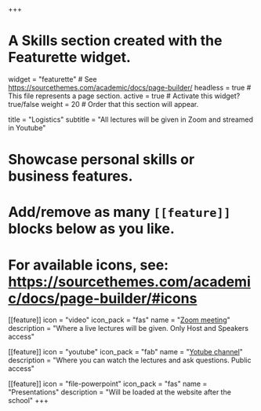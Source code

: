 +++
# A Skills section created with the Featurette widget.
widget = "featurette"  # See https://sourcethemes.com/academic/docs/page-builder/
headless = true  # This file represents a page section.
active = true  # Activate this widget? true/false
weight = 20  # Order that this section will appear.

title = "Logistics"
subtitle = "All lectures will be given in Zoom and streamed in Youtube"

# Showcase personal skills or business features.
# 
# Add/remove as many `[[feature]]` blocks below as you like.
# 
# For available  icons, see: https://sourcethemes.com/academic/docs/page-builder/#icons

[[feature]]
  icon = "video"
  icon_pack = "fas"
  name = "<a href='https://zoom.us/'>Zoom meeting</a>"
  description = "Where a live lectures will be given. Only Host and Speakers access"
  
[[feature]]
  icon = "youtube"
  icon_pack = "fab"
  name = "<a href='https://www.youtube.com/'>Yotube channel</a>"
  description = "Where you can watch the lectures and ask questions. Public access"
  
[[feature]]
  icon = "file-powerpoint"
  icon_pack = "fas"
  name = "Presentations"
  description = "Will be loaded at the website after the school"
+++
